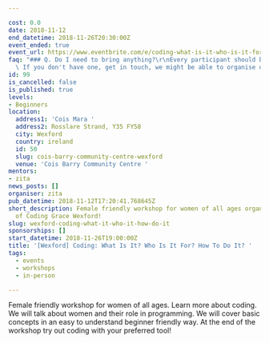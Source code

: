 ```yaml
---

cost: 0.0
date: 2018-11-12
end_datetime: 2018-11-26T20:30:00Z
event_ended: true
event_url: https://www.eventbrite.com/e/coding-what-is-it-who-is-it-for-how-to-do-it-tickets-52485344077
faq: "### Q. Do I need to bring anything?\r\nEvery participant should bring a laptop.\
  \ If you don't have one, get in touch, we might be able to organise one for you!"
id: 99
is_cancelled: false
is_published: true
levels:
- Beginners
location:
  address1: 'Cois Mara '
  address2: Rosslare Strand, Y35 FY58
  city: Wexford
  country: ireland
  id: 50
  slug: cois-barry-community-centre-wexford
  venue: 'Cois Barry Community Centre '
mentors:
- zita
news_posts: []
organiser: zita
pub_datetime: 2018-11-12T17:20:41.768645Z
short_description: Female friendly workshop for women of all ages organised by Zita
  of Coding Grace Wexford!
slug: wexford-coding-what-it-who-it-how-do-it
sponsorships: []
start_datetime: 2018-11-26T19:00:00Z
title: '[Wexford] Coding: What Is It? Who Is It For? How To Do It? '
tags:
  - events
  - workshops
  - in-person

---
```


Female friendly workshop for women of all ages. Learn more about coding. We will talk about women and their role in programming. We will cover basic concepts in an easy to understand beginner friendly way. At the end of the workshop try out coding with your preferred tool! 